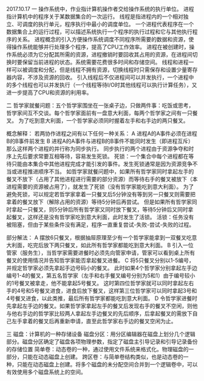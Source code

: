 2017.10.17
一
操作系统中，作业指计算机操作者交给操作系统的执行单位。
进程指计算机中的程序关于某数据集合的一次运行。
线程是指进程内的一个相对独立、可调度的执行单元，程序执行中最小的调度单位。
一个进程代表程序在一个数据集合上的运行过程，可以描述系统执行一个程序的执行过程和它与其他执行程序的关系。
进程概念的引入方便操作系统调度不同程序所需要的数据和资源，使得操作系统能够并行处理多个程序，提高了CPU工作效率。
进程在被创建时，操作系统必须为它分配其所需的资源，进程撤销时要回收其占用的资源，在进程间切换时要保留当前进程的状态。系统需要花费很多时间和存储空间。
线程和进程一样可以被调度和分配，但是线程不拥有资源，切换线程时只需保存和设置少量寄存器内容，不涉及资源的回收。
引入线程后不仅进程间可以并发执行，一个进程中的多个线程也可以并发执行（一个线程等待I/O时其他线程可以执行计算任务），又进一步提高了CPU和资源的利用率。

二
哲学家就餐问题：五个哲学家围坐在一张桌子边，只做两件事：吃饭或思考，哲学家间互不交谈。每个哲学家面前有一盘意大利面，每两个哲学家之间有一只餐叉。
为了吃到意大利面，一个哲学家必须同时握着左手和右手边的两只餐叉。

概念解释：
若两协作进程之间有以下任何一种关系：
A 进程A的A事件必须在进程B的B事件前发生
B 进程A的A事件与进程B的B事件不能同时发生（即进程互斥）
那么这样两个进程的并行称为同步执行。
同步执行的两个进程由于资源争夺和时序上先后要求常要互相等待，容易发生死锁。
死锁：一个集合中每个进程都在等待只能由本集合中其他进程完成才能引发的事件。发生死锁通常是因为资源竞争不当或进程推进顺序不当。
如哲学家就餐问题中，如果所有哲学家同时拿起左手的餐叉不放下（占用了其他进程进行需要的部分资源）而等待右手的餐叉被放下（本进程需要的资源被占用了），就发生了死锁（没有哲学家能吃到意大利面）。
为了避免死锁，可以规定若哲学家拿着一只餐叉后5分钟没有等到另一只餐叉则需要把拿着的餐叉放下（解除占用的资源）等待5分钟后再尝试。
但是如果所有哲学家同时拿起一只餐叉，则5分钟后所有哲学家又同时放下餐叉，等待5分钟后又同时拿起餐叉，这样还是没有哲学家吃到意大利面，此时发生了活锁。
活锁：任务没有被阻塞，但由于某些条件没有满足，程序一直重复尝试-失败-尝试-失败的过程。

部分解法：
A 摆放6只餐叉，根据抽屉原理至少有一个哲学家能拿到一双餐叉吃意大利面，吃完后放下两只餐叉，如此所有哲学家都能吃到意大利面。
B 引入一位管家（服务生），当哲学家需要进餐时必须先向管家申请，管家可以看到桌上所有餐叉的使用情况并告知哲学家能否拿起餐叉进餐。
C 将5只餐叉分别以1-5编号，并规定哲学家必须先拿起手边号码小的餐叉。
  此时如果4个哲学家分别拿起左手边编号1-4的餐叉，第五名哲学家（左手和右手餐叉编号分别为5和1）由于编号较小的1号餐叉被拿走，他不能拿起5号餐叉。
  这时第四位哲学家就可以同时拿起左右手的4号和5号餐叉进食，进食后放下餐叉，这样第三位哲学家可以同时拿起3号和4号餐叉进食，以此类推，最后所有哲学家都能吃到意大利面。
D 令哲学家进餐时先拿起左手边的餐叉。如果哲学家拿起左手的餐叉后发现右手的餐叉不空闲，则他与他右手边的哲学家比较两人拿起左手边餐叉的先后顺序，后拿起餐叉的需放下自己左手拿着的餐叉后再重新申请，直至此哲学家右手边的餐叉空闲为止。

三
磁盘：计算机的一种存储设备
磁盘分区：用分区编辑器在磁盘上划分几个逻辑部分。磁盘分区确定了磁盘各项物理参数，指定了磁盘主引导记录和引导记录备份的存储位置
简单卷：动态卷的一种，通过使用文件系统来格式化。物理磁盘的一部分，只能在动态磁盘上创建。
跨区卷：与简单卷结构类似，也是动态卷的一种，只能在动态磁盘上创建。将多个磁盘的未分配空间合并到一个逻辑卷中，可以有效使用多个磁盘系统上的空间。
